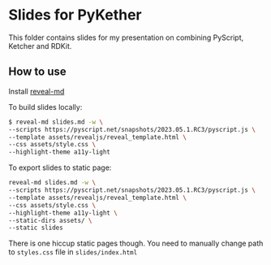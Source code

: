 # Slides for PyKether

This folder contains slides for my presentation on combining PyScript, Ketcher and RDKit.

## How to use

Install [reveal-md](https://github.com/webpro/reveal-md)

To build slides locally: 

```bash
$ reveal-md slides.md -w \
--scripts https://pyscript.net/snapshots/2023.05.1.RC3/pyscript.js \
--template assets/revealjs/reveal_template.html \
--css assets/style.css \
--highlight-theme a11y-light
```

To export slides to static page: 

```bash
reveal-md slides.md -w \
--scripts https://pyscript.net/snapshots/2023.05.1.RC3/pyscript.js \
--template assets/revealjs/reveal_template.html \
--css assets/style.css \
--highlight-theme a11y-light \
--static-dirs assets/ \
--static slides
```

There is one hiccup static pages though. You need to manually change path to `styles.css` file in `slides/index.html` 
